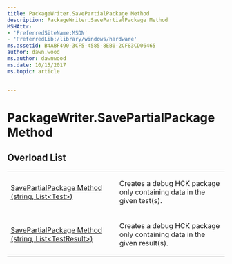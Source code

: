 ```yaml
---
title: PackageWriter.SavePartialPackage Method
description: PackageWriter.SavePartialPackage Method
MSHAttr:
- 'PreferredSiteName:MSDN'
- 'PreferredLib:/library/windows/hardware'
ms.assetid: B4ABF490-3CF5-4585-8EB0-2CF83CD06465
author: dawn.wood
ms.author: dawnwood
ms.date: 10/15/2017
ms.topic: article


---
```


# PackageWriter.SavePartialPackage Method


## <span id="Overload_List"></span><span id="overload_list"></span><span id="OVERLOAD_LIST"></span>Overload List


<table>
<colgroup>
<col width="50%" />
<col width="50%" />
</colgroup>
<tbody>
<tr class="odd">
<td><p><a href="packagewriter-savepartialpackage-method--string--list-test--.md" data-raw-source="[SavePartialPackage Method (string, List&amp;lt;Test&amp;gt;)](packagewriter-savepartialpackage-method--string--list-test--.md)">SavePartialPackage Method (string, List&lt;Test&gt;)</a></p></td>
<td><p>Creates a debug HCK package only containing data in the given test(s).</p></td>
</tr>
<tr class="even">
<td><p><a href="packagewriter-savepartialpackage-method--string--list-testresult--.md" data-raw-source="[SavePartialPackage Method (string, List&amp;lt;TestResult&amp;gt;)](packagewriter-savepartialpackage-method--string--list-testresult--.md)">SavePartialPackage Method (string, List&lt;TestResult&gt;)</a></p></td>
<td><p>Creates a debug HCK package only containing data in the given result(s).</p></td>
</tr>
</tbody>
</table>

 

 

 






